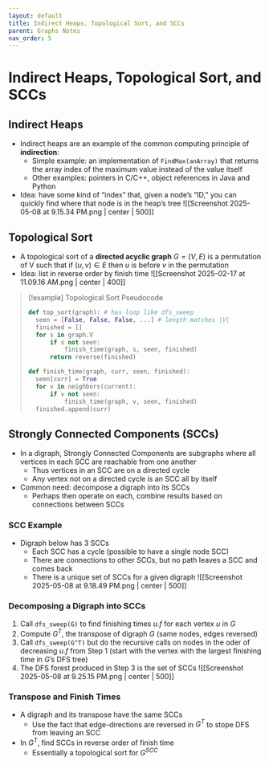 ```yaml
---
layout: default
title: Indirect Heaps, Topological Sort, and SCCs
parent: Graphs Notes
nav_order: 5
---
```

# Indirect Heaps, Topological Sort, and SCCs

## Indirect Heaps
- Indirect heaps are an example of the common computing principle of **indirection**:
	- Simple example: an implementation of `FindMax(anArray)` that returns the array index of the maximum value instead of the value itself
	- Other examples: pointers in C/C++, object references in Java and Python
- Idea: have some kind of “index” that, given a node’s “ID,” you can quickly find where that node is in the heap’s tree
![[Screenshot 2025-05-08 at 9.15.34 PM.png | center | 500]]

## Topological Sort
- A topological sort of a **directed acyclic graph** $G = (V,E)$ is a permutation of V such that if $(u,v) \in E$ then $u$ is before $v$ in the permutation
- Idea: list in reverse order by finish time
![[Screenshot 2025-02-17 at 11.09.16 AM.png | center | 400]]

> [!example] Topological Sort Pseudocode
> ```Python
> def top_sort(graph): # has loop like dfs_sweep
> 	seen = [False, False, False, ...] # length matches |V|
> 	finished = []
> 	for s in graph.V
> 		if s not seen:
> 			finish_time(graph, s, seen, finished)
> 		return reverse(finished)
> 
> def finish_time(graph, curr, seen, finished):
> 	seen[curr] = True
> 	for v in neighbors(current):
> 		if v not seen:
> 			finish_time(graph, v, seen, finished)
> 	finished.append(curr)
> ```

## Strongly Connected Components (SCCs)
- In a digraph, Strongly Connected Components are subgraphs where all vertices in each SCC are reachable from one another
	- Thus vertices in an SCC are on a directed cycle
	- Any vertex not on a directed cycle is an SCC all by itself
- Common need: decompose a digraph into its SCCs
	- Perhaps then operate on each, combine results based on connections between SCCs

### SCC Example
- Digraph below has 3 SCCs
	- Each SCC has a cycle (possible to have a single node SCC)
	- There are connections to other SCCs, but no path leaves a SCC and comes back
	- There is a unique set of SCCs for a given digraph
![[Screenshot 2025-05-08 at 9.18.49 PM.png | center | 500]]

### Decomposing a Digraph into SCCs
1. Call `dfs_sweep(G)` to find finishing times $u.f$ for each vertex $u$ in $G$
2. Compute $G^T$, the transpose of digraph $G$ (same nodes, edges reversed)
3. Call `dfs_sweep(G^T)` but do the recursive calls on nodes in the oder of decreasing $u.f$ from Step 1 (start with the vertex with the largest finishing time in $G$’s DFS tree)
4. The DFS forest produced in Step 3 is the set of SCCs
![[Screenshot 2025-05-08 at 9.25.15 PM.png | center | 500]]

### Transpose and Finish Times
- A digraph and its transpose have the same SCCs
	- Use the fact that edge-directions are reversed in $G^T$ to stope DFS from leaving an SCC
- In $G^T$, find SCCs in reverse order of finish time
	- Essentially a topological sort for $G^{SCC}$
